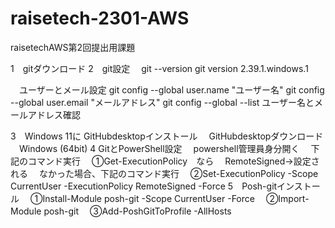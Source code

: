 # raisetech-2301-AWS
raisetechAWS第2回提出用課題

1　gitダウンロード
2　git設定
　git --version
git version 2.39.1.windows.1

　ユーザーとメール設定
git config --global user.name "ユーザー名"
git config --global user.email "メールアドレス"
git config --global --list
ユーザー名とメールアドレス確認

3　Windows 11に GitHubdesktopインストール
　GitHubdesktopダウンロード
　Windows (64bit)
4  GitとPowerShell設定
　powershell管理員身分開く
　下記のコマンド実行
　①Get-ExecutionPolicy　なら
　RemoteSigned→設定される
　なかった場合、下記のコマンド実行
　②Set-ExecutionPolicy -Scope CurrentUser -ExecutionPolicy RemoteSigned -Force
5　Posh-gitインストール
　①Install-Module posh-git -Scope CurrentUser -Force
　②Import-Module posh-git
　③Add-PoshGitToProfile -AllHosts
　

